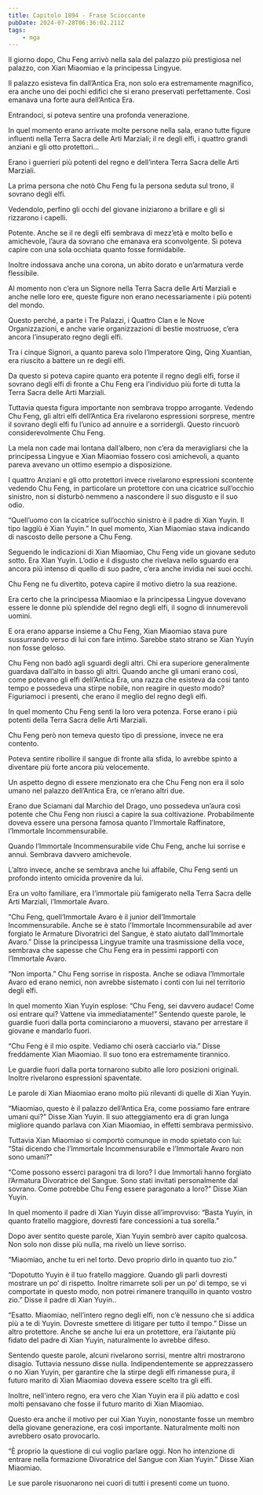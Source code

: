 ```yaml
---
title: Capitolo 1894 - Frase Scioccante
pubDate: 2024-07-28T06:36:02.211Z
tags:
    - mga
---
```


Il giorno dopo, Chu Feng arrivò nella sala del palazzo più prestigiosa nel palazzo, con Xian Miaomiao e la principessa Lingyue.

Il palazzo esisteva fin dall’Antica Era, non solo era estremamente magnifico, era anche uno dei pochi edifici che si erano preservati perfettamente. Così emanava una forte aura dell’Antica Era.

Entrandoci, si poteva sentire una profonda venerazione.

In quel momento erano arrivate molte persone nella sala, erano tutte figure influenti nella Terra Sacra delle Arti Marziali; il re degli elfi, i quattro grandi anziani e gli otto protettori…

Erano i guerrieri più potenti del regno e dell’intera Terra Sacra delle Arti Marziali.

La prima persona che notò Chu Feng fu la persona seduta sul trono, il sovrano degli elfi.

Vedendolo, perfino gli occhi del giovane iniziarono a brillare e gli si rizzarono i capelli.

Potente. Anche se il re degli elfi sembrava di mezz’età e molto bello e amichevole, l’aura da sovrano che emanava era sconvolgente. Si poteva capire con una sola occhiata quanto fosse formidabile.

Inoltre indossava anche una corona, un abito dorato e un’armatura verde flessibile.

Al momento non c’era un Signore nella Terra Sacra delle Arti Marziali e anche nelle loro ere, queste figure non erano necessariamente i più potenti del mondo.

Questo perché, a parte i Tre Palazzi, i Quattro Clan e le Nove Organizzazioni, e anche varie organizzazioni di bestie mostruose, c’era ancora l’insuperato regno degli elfi.

Tra i cinque Signori, a quanto pareva solo l’Imperatore Qing, Qing Xuantian, era riuscito a battere un re degli elfi.

Da questo si poteva capire quanto era potente il regno degli elfi, forse il sovrano degli elfi di fronte a Chu Feng era l’individuo più forte di tutta la Terra Sacra delle Arti Marziali.

Tuttavia questa figura importante non sembrava troppo arrogante. Vedendo Chu Feng, gli altri elfi dell’Antica Era rivelarono espressioni sorprese, mentre il sovrano degli elfi fu l’unico ad annuire e a sorridergli. Questo rincuorò considerevolmente Chu Feng.

La mela non cade mai lontana dall’albero, non c’era da meravigliarsi che la principessa Lingyue e Xian Miaomiao fossero così amichevoli, a quanto pareva avevano un ottimo esempio a disposizione.

I quattro Anziani e gli otto protettori invece rivelarono espressioni scontente vedendo Chu Feng, in particolare un protettore con una cicatrice sull’occhio sinistro, non si disturbò nemmeno a nascondere il suo disgusto e il suo odio.

“Quell’uomo con la cicatrice sull’occhio sinistro è il padre di Xian Yuyin. Il tipo laggiù è Xian Yuyin.” In quel momento, Xian Miaomiao stava indicando di nascosto delle persone a Chu Feng.

Seguendo le indicazioni di Xian Miaomiao, Chu Feng vide un giovane seduto sotto. Era XIan Yuyin. L’odio e il disgusto che rivelava nello sguardo era ancora più intenso di quello di suo padre, c’era anche invidia nei suoi occhi.

Chu Feng ne fu divertito, poteva capire il motivo dietro la sua reazione.

Era certo che la principessa Miaomiao e la principessa Lingyue dovevano essere le donne più splendide del regno degli elfi, il sogno di innumerevoli uomini.

E ora erano apparse insieme a Chu Feng, Xian Miaomiao stava pure sussurrando verso di lui con fare intimo. Sarebbe stato strano se Xian Yuyin non fosse geloso.

Chu Feng non badò agli sguardi degli altri. Chi era superiore generalmente guardava dall’alto in basso gli altri. Quando anche gli umani erano così, come potevano gli elfi dell’Antica Era, una razza che esisteva da così tanto tempo e possedeva una stirpe nobile, non reagire in questo modo? Figuriamoci i presenti, che erano il meglio del regno degli elfi.

In quel momento Chu Feng sentì la loro vera potenza. Forse erano i più potenti della Terra Sacra delle Arti Marziali.

Chu Feng però non temeva questo tipo di pressione, invece ne era contento.

Poteva sentire ribollire il sangue di fronte alla sfida, lo avrebbe spinto a diventare più forte ancora più velocemente.

Un aspetto degno di essere menzionato era che Chu Feng non era il solo umano nel palazzo dell’Antica Era, ce n’erano altri due.

Erano due Sciamani dal Marchio del Drago, uno possedeva un’aura così potente che Chu Feng non riuscì a capire la sua coltivazione. Probabilmente doveva essere una persona famosa quanto l’Immortale Raffinatore, l’Immortale Incommensurabile.

Quando l’Immortale Incommensurabile vide Chu Feng, anche lui sorrise e annuì. Sembrava davvero amichevole.

L’altro invece, anche se sembrava anche lui affabile, Chu Feng sentì un profondo intento omicida provenire da lui.

Era un volto familiare, era l’immortale più famigerato nella Terra Sacra delle Arti Marziali, l’Immortale Avaro.

“Chu Feng, quell’Immortale Avaro è il junior dell’Immortale Incommensurabile. Anche se è stato l'Immortale Incommensurabile ad aver forgiato le Armature Divoratrici del Sangue, è stato aiutato dall’Immortale Avaro.” Disse la principessa Lingyue tramite una trasmissione della voce, sembrava che sapesse che Chu Feng era in pessimi rapporti con l’Immortale Avaro.

“Non importa.” Chu Feng sorrise in risposta. Anche se odiava l’Immortale Avaro ed erano nemici, non avrebbe sistemato i conti con lui nel territorio degli elfi.

In quel momento Xian Yuyin esplose: “Chu Feng, sei davvero audace! Come osi entrare qui? Vattene via immediatamente!” Sentendo queste parole, le guardie fuori dalla porta cominciarono a muoversi, stavano per arrestare il giovane e mandarlo fuori.

“Chu Feng è il mio ospite. Vediamo chi oserà cacciarlo via.” Disse freddamente Xian Miaomiao. Il suo tono era estremamente tirannico.

Le guardie fuori dalla porta tornarono subito alle loro posizioni originali. Inoltre rivelarono espressioni spaventate.

Le parole di Xian Miaomiao erano molto più rilevanti di quelle di Xian Yuyin.

“Miaomiao, questo è il palazzo dell’Antica Era, come possiamo fare entrare umani qui?” Disse Xian Yuyin. Il suo atteggiamento era di gran lunga migliore quando parlava con Xian Miaomiao, in effetti sembrava permissivo.

Tuttavia Xian Miaomiao si comportò comunque in modo spietato con lui: “Stai dicendo che l’Immortale Incommensurabile e l’Immortale Avaro non sono umani?”

“Come possono esserci paragoni tra di loro? I due Immortali hanno forgiato l’Armatura Divoratrice del Sangue. Sono stati invitati personalmente dal sovrano. Come potrebbe Chu Feng essere paragonato a loro?” Disse Xian Yuyin.

In quel momento il padre di Xian Yuyin disse all’improvviso: “Basta Yuyin, in quanto fratello maggiore, dovresti fare concessioni a tua sorella.”

Dopo aver sentito queste parole, Xian Yuyin sembrò aver capito qualcosa. Non solo non disse più nulla, ma rivelò un lieve sorriso.

“Miaomiao, anche tu eri nel torto. Devo proprio dirlo in quanto tuo zio.”

“Dopotutto Yuyin è il tuo fratello maggiore. Quando gli parli dovresti mostrare un po’ di rispetto. Inoltre rimarrete soli per un po’ di tempo, se vi comportate in questo modo, non potrei rimanere tranquillo in quanto vostro zio.” Disse il padre di Xian Yuyin..

“Esatto. Miaomiao, nell’intero regno degli elfi, non c’è nessuno che si addica più a te di Yuyin. Dovreste smettere di litigare per tutto il tempo.” Disse un altro protettore. Anche se anche lui era un protettore, era l’aiutante più fidato del padre di Xian Yuyin, naturalmente lo avrebbe difeso.

Sentendo queste parole, alcuni rivelarono sorrisi, mentre altri mostrarono disagio. Tuttavia nessuno disse nulla. Indipendentemente se apprezzassero o no Xian Yuyin, per garantire che la stirpe degli elfi rimanesse pura, il futuro marito di Xian Miaomiao doveva essere scelto tra gli elfi.

Inoltre, nell'intero regno, era vero che Xian Yuyin era il più adatto e così molti pensavano che fosse il futuro marito di Xian Miaomiao.

Questo era anche il motivo per cui Xian Yuyin, nonostante fosse un membro della giovane generazione, era così importante. Naturalmente molti non avrebbero osato provocarlo.

“È proprio la questione di cui voglio parlare oggi. Non ho intenzione di entrare nella formazione Divoratrice del Sangue con Xian Yuyin.” Disse Xian Miaomiao.

Le sue parole risuonarono nei cuori di tutti i presenti come un tuono.




